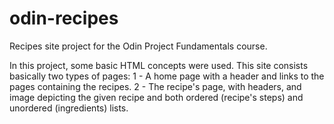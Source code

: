 # odin-recipes
Recipes site project for the Odin Project Fundamentals course.

In this project, some basic HTML concepts were used. This site consists basically two types of pages:
	1 - A home page with a header and links to the pages containing the recipes.
	2 - The recipe's page, with headers, and image depicting the given recipe and both ordered (recipe's steps) and unordered (ingredients) lists.
